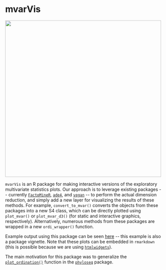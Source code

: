 # mvarVis

<img width=500 src="https://drive.google.com/uc?id=1HCKri-BXz0g-2sROTgS7GAu3skfH4CHE"/>

`mvarVis` is an R package for making interactive versions of the exploratory multivariate statistics plots. 
Our approach is to leverage existing packages -- currently [`FactoMineR`](factominer.free.fr), 
[`ade4`](http://pbil.univ-lyon1.fr/ade4/home.php?lang=eng), and [`vegan`](vegan.r-forge.r-project.org) -- to 
perform the actual dimension reduction, and simply add a new layer for visualizing the results of these methods.
For example, `convert_to_mvar()` converts the objects from these packages into a new S4 class, which can be directly
plotted using `plot_mvar()` or `plot_mvar_d3()` (for static and interactive graphics, respectively). Alternatively, 
numerous methods from these packages are wrapped in a new `ordi_wrapper()` function.

Example output using this package can be seen [here](http://statweb.stanford.edu/~kriss1/mvarVis_d3_examples.html) --
this example is also a package vignette. Note that these plots can be embedded in `rmarkdown` (this is possible because 
we are using [`htmlwidgets`](http://www.htmlwidgets.org/)).

The main motivation for this package was to generalize the 
[`plot_ordination()`](http://joey711.github.io/phyloseq/plot_ordination-examples) function in the 
[`phyloseq`](https://joey711.github.io/phyloseq/) package.
